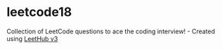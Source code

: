 # leetcode18
Collection of LeetCode questions to ace the coding interview! - Created using [LeetHub v3](https://github.com/raphaelheinz/LeetHub-3.0)
